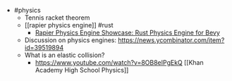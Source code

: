- #physics
	- Tennis racket theorem
	- [[rapier physics engine]] #rust
		- [Rapier Physics Engine Showcase: Rust Physics Engine for Bevy](https://youtu.be/GwlZ5EPu8l0)
	- Discussion on physics engines: https://news.ycombinator.com/item?id=39519894
	- What is an elastic collision?
		- https://www.youtube.com/watch?v=8OB8eIPgEkQ [[Khan Academy High School Physics]]